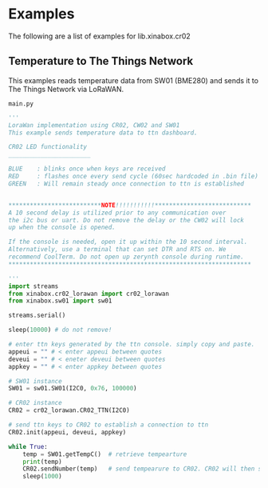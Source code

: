 # Examples

The following are a list of examples for lib.xinabox.cr02

## Temperature to The Things Network


This examples reads temperature data from SW01 (BME280) and sends it to The Things Network via LoRaWAN.



```main.py```

```python
''' 
LoraWan implementation using CR02, CW02 and SW01
This example sends temperature data to ttn dashboard.

CR02 LED functionality
_______________________

BLUE    : blinks once when keys are received
RED     : flashes once every send cycle (60sec hardcoded in .bin file)
GREEN   : Will remain steady once connection to ttn is established


**************************NOTE!!!!!!!!!!!***************************
A 10 second delay is utilized prior to any communication over
the i2c bus or uart. Do not remove the delay or the CW02 will lock
up when the console is opened.

If the console is needed, open it up within the 10 second interval.
Alternatively, use a terminal that can set DTR and RTS on. We
recommend CoolTerm. Do not open up zerynth console during runtime.
********************************************************************

'''
import streams
from xinabox.cr02_lorawan import cr02_lorawan
from xinabox.sw01 import sw01

streams.serial()

sleep(10000) # do not remove!

# enter ttn keys generated by the ttn console. simply copy and paste.
appeui = "" # < enter appeui between quotes
deveui = "" # < eneter deveui between quotes
appkey = "" # < enter appkey between quotes

# SW01 instance
SW01 = sw01.SW01(I2C0, 0x76, 100000)

# CR02 instance
CR02 = cr02_lorawan.CR02_TTN(I2C0)

# send ttn keys to CR02 to establish a connection to ttn
CR02.init(appeui, deveui, appkey)

while True:
    temp = SW01.getTempC()  # retrieve tempearture
    print(temp)
    CR02.sendNumber(temp)   # send tempearure to CR02. CR02 will then send the temperature to TTN every 60 seconds.
    sleep(1000)
```
